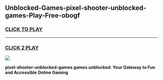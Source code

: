 
## Unblocked-Games-pixel-shooter-unblocked-games-Play-Free-obogf
<h3>
<a href="https://premium76.site?title=pixel-shooter-unblocked-games&ref=19M">CLICK TO PLAY</a></h3>
<hr>

<h3>
<a href="https://premium76.site?title=pixel-shooter-unblocked-games&ref=19M">CLICK 2 PLAY</a>
  
</h3>

<a href="https://premium76.site?title=pixel-shooter-unblocked-games&ref=19M"><img src="https://clearcache.store/games.png"></a>


**pixel-shooter-unblocked-games games unblocked: Your Gateway to Fun and Accessible Online Gaming**
